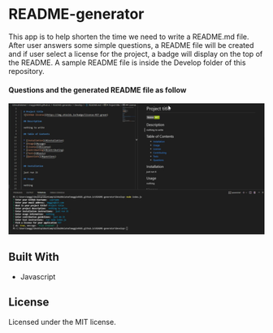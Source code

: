 # README-generator

This app is to help shorten the time we need to write a README.md file. After user answers some simple questions, a README file will be created and if user select a license for the project, a badge will display on the top of the README. A sample README file is inside the Develop folder of this repository.

#### Questions and the generated README file as follow
![Screenshot](Capture.JPG)

## Built With
* Javascript

## License
Licensed under the MIT license.

